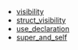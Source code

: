 - [visibility](visibility/README.md)
- [struct_visibility](struct_visibility/README.md)
- [use_declaration](use_declaration/README.md)
- [super_and_self](super_and_self/README.md)